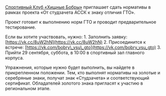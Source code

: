 [Спортивный Клуб «Хищные Бобры»](https://vk.com/bobry_vsu) приглашает сдать нормативы в рамках проекта «От студзачета АССК к знаку отличия ГТО».

Проект готовит к выполнению норм ГТО и проводит предварительное тестирование.

Если вы хотите участвовать, нужно: 1. Заполнить заявку: [https://vk.cc/8uW2hN](https://vk.cc/8uW2hN) 2. Присоединится к встрече: [https://vk.com/bobry\_vsu\_gto](https://vk.com/bobry_vsu_gto) 3. Прийти 29 сентября, суббота, в 10:00 в спортивный зал главного корпуса.

Упражнения, которые нужно будет выполнить, вы найдете в прикрепленном положении. Тем, кто выполнят нормативы на золотые и серебряные знаки, получат знак «Студзачета» и соответствующий сертификат. Обладателей золотого знака пригласят к участию в региональном этапе.